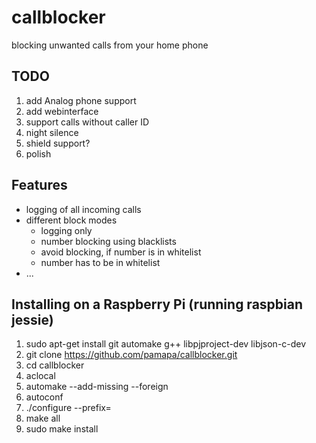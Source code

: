 # callblocker

blocking unwanted calls from your home phone

## TODO
1. add Analog phone support
1. add webinterface
1. support calls without caller ID
1. night silence
1. shield support?
1. polish

## Features
- logging of all incoming calls
- different block modes
  - logging only
  - number blocking using blacklists
  - avoid blocking, if number is in whitelist
  - number has to be in whitelist
- ...

## Installing on a Raspberry Pi (running raspbian jessie)
1. sudo apt-get install git automake g++ libpjproject-dev libjson-c-dev
1. git clone https://github.com/pamapa/callblocker.git
1. cd callblocker
1. aclocal
1. automake --add-missing --foreign
1. autoconf
1. ./configure --prefix=
1. make all
1. sudo make install

